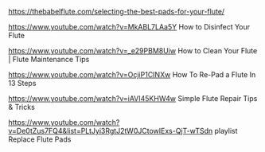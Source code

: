 https://thebabelflute.com/selecting-the-best-pads-for-your-flute/

https://www.youtube.com/watch?v=MkABL7LAa5Y How to Disinfect Your Flute

https://www.youtube.com/watch?v=_e29PBM8Uiw How to Clean Your Flute | Flute Maintenance Tips

https://www.youtube.com/watch?v=OcjiP1CINXw How To Re-Pad a Flute In 13 Steps

https://www.youtube.com/watch?v=iAVI45KHW4w Simple Flute Repair Tips & Tricks

https://www.youtube.com/watch?v=De0tZus7FQ4&list=PLtJyi3RgtJ2tW0JCtowIExs-QjT-wTSdn playlist Replace Flute Pads



